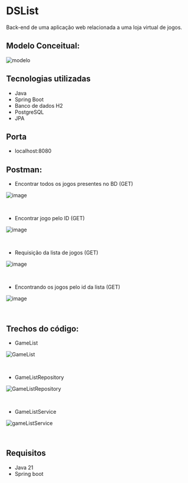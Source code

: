# DSList

Back-end de uma aplicação web relacionada a uma loja virtual de jogos.

## Modelo Conceitual:

![modelo](https://github.com/user-attachments/assets/40593165-ad14-46a9-9b10-6b5d7587b36a)

## Tecnologias utilizadas 
- Java
- Spring Boot
- Banco de dados H2
- PostgreSQL
- JPA

## Porta
- localhost:8080

## Postman:
- Encontrar todos os jogos presentes no BD (GET)

![image](https://github.com/user-attachments/assets/4982b879-21f9-477b-a4a9-15ef53a2d5b7)

<br>

- Encontrar jogo pelo ID (GET)

![image](https://github.com/user-attachments/assets/4487f180-15cc-4172-a904-eb2d6ea3d5dc)

<br>

- Requisição da lista de jogos (GET)

![image](https://github.com/user-attachments/assets/4e3d72c6-e0f8-4140-8a5e-130fb1af7b58)

<br>

- Encontrando os jogos pelo id da lista (GET)

![image](https://github.com/user-attachments/assets/09017a18-0c0c-4965-99b8-0da93c6609a7)

<br>

## Trechos do código:

- GameList

![GameList](https://github.com/user-attachments/assets/5fcf11ca-881f-48b2-ac7a-046d448707be)

<br>

- GameListRepository

![GameListRepository](https://github.com/user-attachments/assets/36feb0b8-1ba1-4996-8b63-46c7dd4953b3)

<br>

- GameListService

![gameListService](https://github.com/user-attachments/assets/29458a56-8568-4861-a595-96ba26c72e34)

<br>

## Requisitos
- Java 21
- Spring boot

